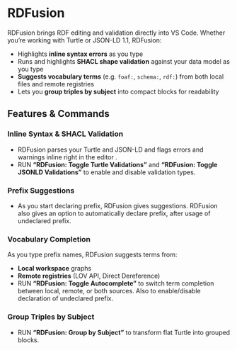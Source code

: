 # RDFusion

RDFusion brings RDF editing and validation directly into VS Code. Whether you’re working with Turtle or JSON-LD 1.1, RDFusion:

- Highlights **inline syntax errors** as you type  
- Runs and highlights **SHACL shape validation** against your data model as you type 
- **Suggests vocabulary terms** (e.g. `foaf:`, `schema:`, `rdf:`) from both local files and remote registries  
- Lets you **group triples by subject** into compact blocks for readability  

## Features & Commands

### Inline Syntax & SHACL Validation
- RDFusion parses your Turtle and JSON-LD and flags errors and warnings inline right in the editor .
- RUN **“RDFusion: Toggle Turtle Validations”** and **“RDFusion: Toggle JSONLD Validations”** to enable and disable validation types.

### Prefix Suggestions
- As you start declaring prefix, RDFusion gives suggestions. RDFusion also gives an option to automatically declare prefix, after usage of undeclared prefix.

### Vocabulary Completion
As you type prefix names, RDFusion suggests terms from:
- **Local workspace** graphs  
- **Remote registries** (LOV API, Direct Dereference)  
- RUN **“RDFusion: Toggle Autocomplete”** to switch term completion between local, remote, or both sources. Also to enable/disable declaration of undeclared prefix.

### Group Triples by Subject  
- RUN **“RDFusion: Group by Subject”** to transform flat Turtle into grouped blocks.
